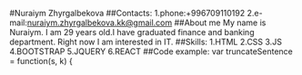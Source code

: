 #Nuraiym Zhyrgalbekova ##Contacts: 1.phone:+996709110192 2.e-mail:nuraiym.zhyrgalbekova.kk@gmail.com ##About me My name is Nuraiym. I am 29 years old.I have graduated finance and banking department. Right now I am interested in IT. ##Skills: 1.HTML 2.CSS 3.JS 4.BOOTSTRAP 5.JQUERY 6.REACT ##Code example: var truncateSentence = function(s, k) {

